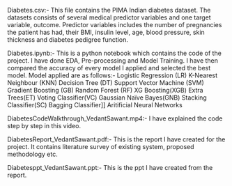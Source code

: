 Diabetes.csv:-
This file contains the PIMA Indian diabetes dataset. The datasets consists of several medical predictor variables and one target variable, outcome. Predictor variables includes the number of pregnancies the patient has had, their BMI, insulin level, age, blood pressure, skin thickness and diabetes pedigree function.

Diabetes.ipynb:-
This is a python notebook which contains the code of the project.
I have done EDA, Pre-processing and Model Training. I have then compared the accuracy of every model I applied and selected the best model.
Model applied are as follows:-
Logistic Regression (LR)
K-Nearest Neighbour (KNN)
Decision Tree (DT)
Support Vector Machine (SVM)
Gradient Boosting (GB)
Random Forest (RF)
XG Boosting(XGB)
Extra Trees(ET)
Voting Classifier(VC)
Gaussian Naïve Bayes(GNB)
Stacking Classifier(SC)
Bagging Classifier]]
Aritificial Neural Networks 

DiabetesCodeWalkthrough_VedantSawant.mp4:-
I have explained the code step by step in this video.

DiabetesReport_VedantSawant.pdf:-
This is the report I have created for the project. It contains literature survey of existing system, proposed methodology etc.

Diabetesppt_VedantSawant.ppt:-
This is the ppt I have created from the report.
